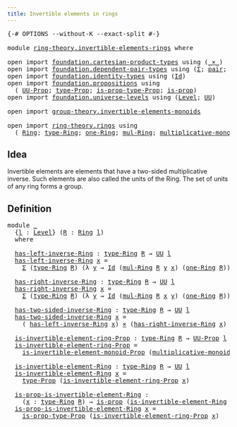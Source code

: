 ```yaml
---
title: Invertible elements in rings
---
```


<pre class="Agda"><a id="54" class="Symbol">{-#</a> <a id="58" class="Keyword">OPTIONS</a> <a id="66" class="Pragma">--without-K</a> <a id="78" class="Pragma">--exact-split</a> <a id="92" class="Symbol">#-}</a>

<a id="97" class="Keyword">module</a> <a id="104" href="ring-theory.invertible-elements-rings.html" class="Module">ring-theory.invertible-elements-rings</a> <a id="142" class="Keyword">where</a>

<a id="149" class="Keyword">open</a> <a id="154" class="Keyword">import</a> <a id="161" href="foundation.cartesian-product-types.html" class="Module">foundation.cartesian-product-types</a> <a id="196" class="Keyword">using</a> <a id="202" class="Symbol">(</a><a id="203" href="foundation-core.cartesian-product-types.html#577" class="Function Operator">_×_</a><a id="206" class="Symbol">)</a>
<a id="208" class="Keyword">open</a> <a id="213" class="Keyword">import</a> <a id="220" href="foundation.dependent-pair-types.html" class="Module">foundation.dependent-pair-types</a> <a id="252" class="Keyword">using</a> <a id="258" class="Symbol">(</a><a id="259" href="foundation-core.dependent-pair-types.html#502" class="Record">Σ</a><a id="260" class="Symbol">;</a> <a id="262" href="foundation-core.dependent-pair-types.html#575" class="InductiveConstructor">pair</a><a id="266" class="Symbol">;</a> <a id="268" href="foundation-core.dependent-pair-types.html#592" class="Field">pr1</a><a id="271" class="Symbol">;</a> <a id="273" href="foundation-core.dependent-pair-types.html#604" class="Field">pr2</a><a id="276" class="Symbol">)</a>
<a id="278" class="Keyword">open</a> <a id="283" class="Keyword">import</a> <a id="290" href="foundation.identity-types.html" class="Module">foundation.identity-types</a> <a id="316" class="Keyword">using</a> <a id="322" class="Symbol">(</a><a id="323" href="foundation-core.identity-types.html#1754" class="Datatype">Id</a><a id="325" class="Symbol">)</a>
<a id="327" class="Keyword">open</a> <a id="332" class="Keyword">import</a> <a id="339" href="foundation.propositions.html" class="Module">foundation.propositions</a> <a id="363" class="Keyword">using</a>
  <a id="371" class="Symbol">(</a> <a id="373" href="foundation-core.propositions.html#1380" class="Function">UU-Prop</a><a id="380" class="Symbol">;</a> <a id="382" href="foundation-core.propositions.html#1482" class="Function">type-Prop</a><a id="391" class="Symbol">;</a> <a id="393" href="foundation-core.propositions.html#1549" class="Function">is-prop-type-Prop</a><a id="410" class="Symbol">;</a> <a id="412" href="foundation-core.propositions.html#1296" class="Function">is-prop</a><a id="419" class="Symbol">)</a>
<a id="421" class="Keyword">open</a> <a id="426" class="Keyword">import</a> <a id="433" href="foundation.universe-levels.html" class="Module">foundation.universe-levels</a> <a id="460" class="Keyword">using</a> <a id="466" class="Symbol">(</a><a id="467" href="Agda.Primitive.html#597" class="Postulate">Level</a><a id="472" class="Symbol">;</a> <a id="474" href="foundation-core.universe-levels.html#222" class="Primitive">UU</a><a id="476" class="Symbol">)</a>

<a id="479" class="Keyword">open</a> <a id="484" class="Keyword">import</a> <a id="491" href="group-theory.invertible-elements-monoids.html" class="Module">group-theory.invertible-elements-monoids</a>

<a id="533" class="Keyword">open</a> <a id="538" class="Keyword">import</a> <a id="545" href="ring-theory.rings.html" class="Module">ring-theory.rings</a> <a id="563" class="Keyword">using</a>
  <a id="571" class="Symbol">(</a> <a id="573" href="ring-theory.rings.html#2551" class="Function">Ring</a><a id="577" class="Symbol">;</a> <a id="579" href="ring-theory.rings.html#2808" class="Function">type-Ring</a><a id="588" class="Symbol">;</a> <a id="590" href="ring-theory.rings.html#8018" class="Function">one-Ring</a><a id="598" class="Symbol">;</a> <a id="600" href="ring-theory.rings.html#6590" class="Function">mul-Ring</a><a id="608" class="Symbol">;</a> <a id="610" href="ring-theory.rings.html#7860" class="Function">multiplicative-monoid-Ring</a><a id="636" class="Symbol">)</a>
</pre>
## Idea

Invertible elements are elements that have a two-sided multiplicative inverse. Such elements are also called the units of the Ring. The set of units of any ring forms a group.

## Definition

<pre class="Agda"><a id="852" class="Keyword">module</a> <a id="859" href="ring-theory.invertible-elements-rings.html#859" class="Module">_</a>
  <a id="863" class="Symbol">{</a><a id="864" href="ring-theory.invertible-elements-rings.html#864" class="Bound">l</a> <a id="866" class="Symbol">:</a> <a id="868" href="Agda.Primitive.html#597" class="Postulate">Level</a><a id="873" class="Symbol">}</a> <a id="875" class="Symbol">(</a><a id="876" href="ring-theory.invertible-elements-rings.html#876" class="Bound">R</a> <a id="878" class="Symbol">:</a> <a id="880" href="ring-theory.rings.html#2551" class="Function">Ring</a> <a id="885" href="ring-theory.invertible-elements-rings.html#864" class="Bound">l</a><a id="886" class="Symbol">)</a>
  <a id="890" class="Keyword">where</a>
  
  <a id="901" href="ring-theory.invertible-elements-rings.html#901" class="Function">has-left-inverse-Ring</a> <a id="923" class="Symbol">:</a> <a id="925" href="ring-theory.rings.html#2808" class="Function">type-Ring</a> <a id="935" href="ring-theory.invertible-elements-rings.html#876" class="Bound">R</a> <a id="937" class="Symbol">→</a> <a id="939" href="foundation-core.universe-levels.html#222" class="Primitive">UU</a> <a id="942" href="ring-theory.invertible-elements-rings.html#864" class="Bound">l</a>
  <a id="946" href="ring-theory.invertible-elements-rings.html#901" class="Function">has-left-inverse-Ring</a> <a id="968" href="ring-theory.invertible-elements-rings.html#968" class="Bound">x</a> <a id="970" class="Symbol">=</a>
    <a id="976" href="foundation-core.dependent-pair-types.html#502" class="Record">Σ</a> <a id="978" class="Symbol">(</a><a id="979" href="ring-theory.rings.html#2808" class="Function">type-Ring</a> <a id="989" href="ring-theory.invertible-elements-rings.html#876" class="Bound">R</a><a id="990" class="Symbol">)</a> <a id="992" class="Symbol">(λ</a> <a id="995" href="ring-theory.invertible-elements-rings.html#995" class="Bound">y</a> <a id="997" class="Symbol">→</a> <a id="999" href="foundation-core.identity-types.html#1754" class="Datatype">Id</a> <a id="1002" class="Symbol">(</a><a id="1003" href="ring-theory.rings.html#6590" class="Function">mul-Ring</a> <a id="1012" href="ring-theory.invertible-elements-rings.html#876" class="Bound">R</a> <a id="1014" href="ring-theory.invertible-elements-rings.html#995" class="Bound">y</a> <a id="1016" href="ring-theory.invertible-elements-rings.html#968" class="Bound">x</a><a id="1017" class="Symbol">)</a> <a id="1019" class="Symbol">(</a><a id="1020" href="ring-theory.rings.html#8018" class="Function">one-Ring</a> <a id="1029" href="ring-theory.invertible-elements-rings.html#876" class="Bound">R</a><a id="1030" class="Symbol">))</a>
  
  <a id="1038" href="ring-theory.invertible-elements-rings.html#1038" class="Function">has-right-inverse-Ring</a> <a id="1061" class="Symbol">:</a> <a id="1063" href="ring-theory.rings.html#2808" class="Function">type-Ring</a> <a id="1073" href="ring-theory.invertible-elements-rings.html#876" class="Bound">R</a> <a id="1075" class="Symbol">→</a> <a id="1077" href="foundation-core.universe-levels.html#222" class="Primitive">UU</a> <a id="1080" href="ring-theory.invertible-elements-rings.html#864" class="Bound">l</a>
  <a id="1084" href="ring-theory.invertible-elements-rings.html#1038" class="Function">has-right-inverse-Ring</a> <a id="1107" href="ring-theory.invertible-elements-rings.html#1107" class="Bound">x</a> <a id="1109" class="Symbol">=</a>
    <a id="1115" href="foundation-core.dependent-pair-types.html#502" class="Record">Σ</a> <a id="1117" class="Symbol">(</a><a id="1118" href="ring-theory.rings.html#2808" class="Function">type-Ring</a> <a id="1128" href="ring-theory.invertible-elements-rings.html#876" class="Bound">R</a><a id="1129" class="Symbol">)</a> <a id="1131" class="Symbol">(λ</a> <a id="1134" href="ring-theory.invertible-elements-rings.html#1134" class="Bound">y</a> <a id="1136" class="Symbol">→</a> <a id="1138" href="foundation-core.identity-types.html#1754" class="Datatype">Id</a> <a id="1141" class="Symbol">(</a><a id="1142" href="ring-theory.rings.html#6590" class="Function">mul-Ring</a> <a id="1151" href="ring-theory.invertible-elements-rings.html#876" class="Bound">R</a> <a id="1153" href="ring-theory.invertible-elements-rings.html#1107" class="Bound">x</a> <a id="1155" href="ring-theory.invertible-elements-rings.html#1134" class="Bound">y</a><a id="1156" class="Symbol">)</a> <a id="1158" class="Symbol">(</a><a id="1159" href="ring-theory.rings.html#8018" class="Function">one-Ring</a> <a id="1168" href="ring-theory.invertible-elements-rings.html#876" class="Bound">R</a><a id="1169" class="Symbol">))</a>
  
  <a id="1177" href="ring-theory.invertible-elements-rings.html#1177" class="Function">has-two-sided-inverse-Ring</a> <a id="1204" class="Symbol">:</a> <a id="1206" href="ring-theory.rings.html#2808" class="Function">type-Ring</a> <a id="1216" href="ring-theory.invertible-elements-rings.html#876" class="Bound">R</a> <a id="1218" class="Symbol">→</a> <a id="1220" href="foundation-core.universe-levels.html#222" class="Primitive">UU</a> <a id="1223" href="ring-theory.invertible-elements-rings.html#864" class="Bound">l</a>
  <a id="1227" href="ring-theory.invertible-elements-rings.html#1177" class="Function">has-two-sided-inverse-Ring</a> <a id="1254" href="ring-theory.invertible-elements-rings.html#1254" class="Bound">x</a> <a id="1256" class="Symbol">=</a>
    <a id="1262" class="Symbol">(</a> <a id="1264" href="ring-theory.invertible-elements-rings.html#901" class="Function">has-left-inverse-Ring</a> <a id="1286" href="ring-theory.invertible-elements-rings.html#1254" class="Bound">x</a><a id="1287" class="Symbol">)</a> <a id="1289" href="foundation-core.cartesian-product-types.html#577" class="Function Operator">×</a> <a id="1291" class="Symbol">(</a><a id="1292" href="ring-theory.invertible-elements-rings.html#1038" class="Function">has-right-inverse-Ring</a> <a id="1315" href="ring-theory.invertible-elements-rings.html#1254" class="Bound">x</a><a id="1316" class="Symbol">)</a>

  <a id="1321" href="ring-theory.invertible-elements-rings.html#1321" class="Function">is-invertible-element-ring-Prop</a> <a id="1353" class="Symbol">:</a> <a id="1355" href="ring-theory.rings.html#2808" class="Function">type-Ring</a> <a id="1365" href="ring-theory.invertible-elements-rings.html#876" class="Bound">R</a> <a id="1367" class="Symbol">→</a> <a id="1369" href="foundation-core.propositions.html#1380" class="Function">UU-Prop</a> <a id="1377" href="ring-theory.invertible-elements-rings.html#864" class="Bound">l</a>
  <a id="1381" href="ring-theory.invertible-elements-rings.html#1321" class="Function">is-invertible-element-ring-Prop</a> <a id="1413" class="Symbol">=</a>
    <a id="1419" href="group-theory.invertible-elements-monoids.html#2809" class="Function">is-invertible-element-monoid-Prop</a> <a id="1453" class="Symbol">(</a><a id="1454" href="ring-theory.rings.html#7860" class="Function">multiplicative-monoid-Ring</a> <a id="1481" href="ring-theory.invertible-elements-rings.html#876" class="Bound">R</a><a id="1482" class="Symbol">)</a>
    
  <a id="1491" href="ring-theory.invertible-elements-rings.html#1491" class="Function">is-invertible-element-Ring</a> <a id="1518" class="Symbol">:</a> <a id="1520" href="ring-theory.rings.html#2808" class="Function">type-Ring</a> <a id="1530" href="ring-theory.invertible-elements-rings.html#876" class="Bound">R</a> <a id="1532" class="Symbol">→</a> <a id="1534" href="foundation-core.universe-levels.html#222" class="Primitive">UU</a> <a id="1537" href="ring-theory.invertible-elements-rings.html#864" class="Bound">l</a>
  <a id="1541" href="ring-theory.invertible-elements-rings.html#1491" class="Function">is-invertible-element-Ring</a> <a id="1568" href="ring-theory.invertible-elements-rings.html#1568" class="Bound">x</a> <a id="1570" class="Symbol">=</a>
    <a id="1576" href="foundation-core.propositions.html#1482" class="Function">type-Prop</a> <a id="1586" class="Symbol">(</a><a id="1587" href="ring-theory.invertible-elements-rings.html#1321" class="Function">is-invertible-element-ring-Prop</a> <a id="1619" href="ring-theory.invertible-elements-rings.html#1568" class="Bound">x</a><a id="1620" class="Symbol">)</a>

  <a id="1625" href="ring-theory.invertible-elements-rings.html#1625" class="Function">is-prop-is-invertible-element-Ring</a> <a id="1660" class="Symbol">:</a>
    <a id="1666" class="Symbol">(</a><a id="1667" href="ring-theory.invertible-elements-rings.html#1667" class="Bound">x</a> <a id="1669" class="Symbol">:</a> <a id="1671" href="ring-theory.rings.html#2808" class="Function">type-Ring</a> <a id="1681" href="ring-theory.invertible-elements-rings.html#876" class="Bound">R</a><a id="1682" class="Symbol">)</a> <a id="1684" class="Symbol">→</a> <a id="1686" href="foundation-core.propositions.html#1296" class="Function">is-prop</a> <a id="1694" class="Symbol">(</a><a id="1695" href="ring-theory.invertible-elements-rings.html#1491" class="Function">is-invertible-element-Ring</a> <a id="1722" href="ring-theory.invertible-elements-rings.html#1667" class="Bound">x</a><a id="1723" class="Symbol">)</a>
  <a id="1727" href="ring-theory.invertible-elements-rings.html#1625" class="Function">is-prop-is-invertible-element-Ring</a> <a id="1762" href="ring-theory.invertible-elements-rings.html#1762" class="Bound">x</a> <a id="1764" class="Symbol">=</a>
    <a id="1770" href="foundation-core.propositions.html#1549" class="Function">is-prop-type-Prop</a> <a id="1788" class="Symbol">(</a><a id="1789" href="ring-theory.invertible-elements-rings.html#1321" class="Function">is-invertible-element-ring-Prop</a> <a id="1821" href="ring-theory.invertible-elements-rings.html#1762" class="Bound">x</a><a id="1822" class="Symbol">)</a>
</pre>